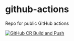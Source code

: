 # github-actions
Repo for public GitHub actions

[![GitHub CR Build and Push](https://github.com/tpayne/github-actions/actions/workflows/docker-image.yml/badge.svg)](https://github.com/tpayne/github-actions/actions/workflows/docker-image.yml)
